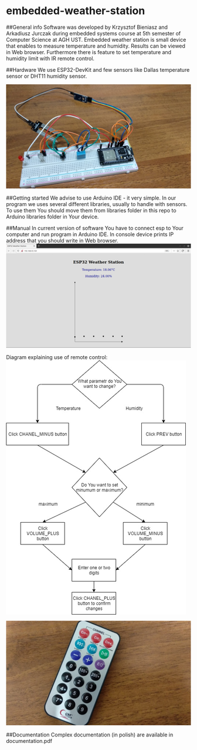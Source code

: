 # embedded-weather-station

##General info
Software was developed by Krzysztof Bieniasz and Arkadiusz Jurczak during embedded systems course at 5th semester of Computer Science at AGH UST.
Embedded weather station is small device that enables to measure temperature and humidity. Results can be viewed in Web browser. Furthermore there is feature to set temperature and humidity limit with IR remote control.

##Hardware
We use ESP32-DevKit and few sensors like Dallas temperature sensor or DHT11 humidity sensor.

![Alt text](images/view.jpg)

##Getting started
We advise to use Arduino IDE - it very simple. In our program we uses several different libraries, usually to handle with sensors. To use them You should move them from libraries folder in this repo to Arduino libraries folder in Your device.

##Manual
In current version of software You have to connect esp to Your computer and run program in Arduino IDE. In console device prints IP address that you should write in Web browser.
![Alt text](images/site.png)

Diagram explaining use of remote control:
![Alt text](images/graph.png)

![Alt text](images/remote_control.jpg)

##Documentation
Complex documentation (in polish) are available in documentation.pdf





